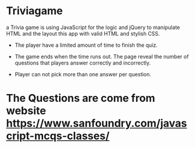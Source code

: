 # Triviagame

a Trivia game is using JavaScript for the logic and jQuery to manipulate HTML and the layout this app with valid HTML and stylish CSS.

  * The player have a limited amount of time to finish the quiz. 

  * The game ends when the time runs out. The page reveal the number of questions that players answer correctly and incorrectly.

  * Player can not  pick more than one answer per question.

# The Questions are come from website https://www.sanfoundry.com/javascript-mcqs-classes/
